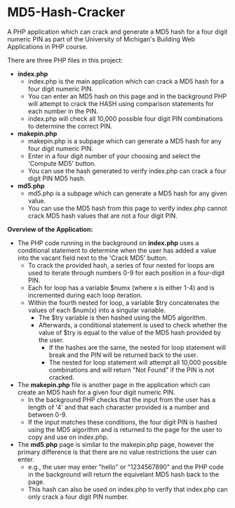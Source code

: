 # MD5-Hash-Cracker
A PHP application which can crack and generate a MD5 hash for a four digit numeric PIN as part of the University of Michigan's Building Web Applications in PHP course.

There are three PHP files in this project: 
  - **index.php**
      -  index.php is the main application which can crack a MD5 hash for a four digit numeric PIN.
      -  You can enter an MD5 hash on this page and in the background PHP will attempt to crack the HASH using comparison statements for each number in the PIN.
      -  index.php will check all 10,000 possible four digit PIN combinations to determine the correct PIN.
  - **makepin.php**
      -   makepin.php is a subpage which can generate a MD5 hash for any four digit numeric PIN.
      -   Enter in a four digit number of your choosing and select the 'Compute MD5' button.
      -   You can use the hash generated to verify index.php can crack a four digit PIN MD5 hash.
  - **md5.php**
      -   md5.php is a subpage which can generate a MD5 hash for any given value.
      -   You can use the MD5 hash from this page to verify index.php cannot crack MD5 hash values that are not a four digit PIN.

**Overview of the Application:**
- The PHP code running in the background on **index.php** uses a conditional statement to determine when the user has added a value into the vacant field next to the 'Crack MD5' button.
  - To crack the provided hash, a series of four nested for loops are used to iterate through numbers 0-9 for each position in a four-digit PIN.
  - Each for loop has a variable $numx (where x is either 1-4) and is incremented during each loop iteration.
  - Within the fourth nested for loop, a variable $try concatenates the values of each $num(x) into a singular variable.
    - The $try variable is then hashed using the MD5 algorithm.
    - Afterwards, a conditional statement is used to check whether the value of $try is equal to the value of the MD5 hash provided by the user.
      - If the hashes are the same, the nested for loop statement will break and the PIN will be returned back to the user.
      - The nested for loop statement will attempt all 10,000 possible combinations and will return "Not Found" if the PIN is not cracked.
- The **makepin.php** file is another page in the application which can create an MD5 hash for a given four digit numeric PIN.
  - In the background PHP checks that the input from the user has a length of '4' and that each character provided is a number and between 0-9.
  - If the input matches these conditions, the four digit PIN is hashed using the MD5 algorithm and is returned to the page for the user to copy and use on index.php.
- The **md5.php** page is similar to the makepin.php page, however the primary difference is that there are no value restrictions the user can enter.
  - e.g., the user may enter "hello" or "1234567890" and the PHP code in the background will return the equivelant MD5 hash back to the page.
  - This hash can also be used on index.php to verify that index.php can only crack a four digit PIN number.     
  
     
      
